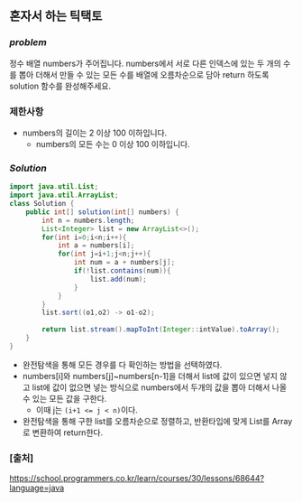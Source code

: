 ## **혼자서 하는 틱택토**


### ***problem***
정수 배열 numbers가 주어집니다. numbers에서 서로 다른 인덱스에 있는 두 개의 수를 뽑아 더해서 만들 수 있는 모든 수를 배열에 오름차순으로 담아 return 하도록 solution 함수를 완성해주세요.

### **제한사항**
- numbers의 길이는 2 이상 100 이하입니다.
    - numbers의 모든 수는 0 이상 100 이하입니다.

### ***Solution***
``` java
import java.util.List;
import java.util.ArrayList;
class Solution {
    public int[] solution(int[] numbers) {
        int n = numbers.length;
        List<Integer> list = new ArrayList<>();
        for(int i=0;i<n;i++){
            int a = numbers[i];
            for(int j=i+1;j<n;j++){
                int num = a + numbers[j];
                if(!list.contains(num)){
                    list.add(num);
                }
            }
        }
        list.sort((o1,o2) -> o1-o2);
        
        return list.stream().mapToInt(Integer::intValue).toArray();
    }
}
```
- 완전탐색을 통해 모든 경우를 다 확인하는 방법을 선택하였다.
- numbers[i]와 numbers[j]~numbers[n-1]을 더해서 list에 값이 있으면 넣지 않고 list에 값이 없으면 넣는 방식으로 numbers에서 두개의 값을 뽑아 더해서 나올 수 있는 모든 값을 구한다.
    - 이때 j는 `(i+1 <= j < n)`이다.
- 완전탐색을 통해 구한 list를 오름차순으로 정렬하고, 반환타입에 맞게 List를 Array로 변환하여 return한다.

### **[출처]**
https://school.programmers.co.kr/learn/courses/30/lessons/68644?language=java
